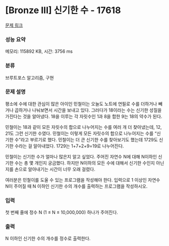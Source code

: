 # [Bronze III] 신기한 수 - 17618 

[문제 링크](https://www.acmicpc.net/problem/17618) 

### 성능 요약

메모리: 115892 KB, 시간: 3756 ms

### 분류

브루트포스 알고리즘, 구현

### 문제 설명

<p>평소에 수에 대한 관심이 많은 아이인 민철이는 오늘도 노트에 연필로 수를 더하거나 빼거나 곱하거나 나눠보면서 시간을 보내고 있다. 그러다가 18이라는 수는 신기한 성질을 가진다는 것을 알아냈다. 18을 이루는 각 자릿수인 1과 8을 합한 9는 18의 약수가 된다.</p>

<p>민철이는 18과 같이 모든 자릿수의 합으로 나누어지는 수를 여러 개 더 찾아냈는데, 12, 21도 그런 신기한 수였다. 민철이는 이렇게 모든 자릿수의 합으로 나누어지는 수를 “신기한 수”라고 부르기로 했다. 민철이는 더 큰 신기한 수를 찾아보기도 했는데 1729도 신기한 수라는 걸 알아내었다. 1729는 1+7+2+9=19로 나누어진다.</p>

<p>민철이는 신기한 수가 얼마나 많은지 알고 싶었다. 주어진 자연수 N에 대해 N이하인 신기한 수는 총 몇 개인지 궁금했다. 하지만 N이하의 모든 수에 대해서 신기한 수인지 아닌지를 손으로 알아내기는 시간이 너무 오래 걸렸다.</p>

<p>여러분은 민철이를 도울 수 있는 프로그램을 작성해야 한다. 입력으로 1 이상인 자연수 N이 주어질 때 N 이하인 신기한 수의 개수를 출력하는 프로그램을 작성하시오.</p>

### 입력 

 <p>첫 번째 줄에 정수 N (1 ≤ N ≤ 10,000,000) 하나가 주어진다.</p>

### 출력 

 <p>N 이하인 신기한 수의 개수를 정수로 출력한다.</p>

